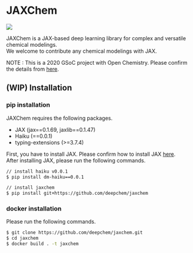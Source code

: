 # JAXChem

[![](https://github.com/deepchem/jaxchem/workflows/main/badge.svg)](https://github.com/deepchem/jaxchem/actions?query=workflow%3Amain)

JAXChem is a JAX-based deep learning library for complex and versatile chemical modelings.  
We welcome to contribute any chemical modelings with JAX.

NOTE : This is a 2020 GSoC project with Open Chemistry. Please confirm the details from [here](https://summerofcode.withgoogle.com/projects/#4840359860895744).

## (WIP) Installation

### pip installation

JAXChem requires the following packages.

- JAX (jax==0.1.69, jaxlib==0.1.47)
- Haiku (==0.0.1)
- typing-extensions (>=3.7.4)

First, you have to install JAX. Please confirm how to install JAX [here](https://github.com/google/jax/tree/jax-v0.1.69#installation).  
After installing JAX, please run the following commands.

```bash
// install haiku v0.0.1
$ pip install dm-haiku==0.0.1

// install jaxchem
$ pip install git+https://github.com/deepchem/jaxchem
```

### docker installation

Please run the following commands.

```bash
$ git clone https://github.com/deepchem/jaxchem.git
$ cd jaxchem
$ docker build . -t jaxchem
```